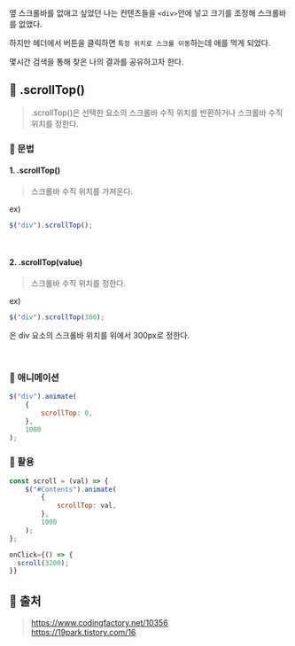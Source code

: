 옆 스크롤바를 없애고 싶었던 나는 컨텐츠들을 `<div>`안에 넣고 크기를 조정해 스크롤바를 없앴다.

하지만 헤더에서 버튼을 클릭하면 `특정 위치로 스크롤 이동`하는데 애를 먹게 되었다.

몇시간 검색을 통해 찾은 나의 결과를 공유하고자 한다.

## 📕 .scrollTop()

> .scrollTop()은 선택한 요소의 스크롤바 수직 위치를 반환하거나 스크롤바 수직 위치를 정한다.

### 📖 문법

#### 1. .scrollTop()

> 스크롤바 수직 위치를 가져온다.

ex)

```js
$("div").scrollTop();
```

<br/>

#### 2. .scrollTop(value)

> 스크롤바 수직 위치를 정한다.

ex)

```js
$("div").scrollTop(300);
```

은 div 요소의 스크롤바 위치를 위에서 300px로 정한다.

<br/>

### 📖 애니메이션

```js
$("div").animate(
    {
        scrollTop: 0,
    },
    1000
);
```

### 📖 활용

```js
const scroll = (val) => {
    $("#Contents").animate(
        {
            scrollTop: val,
        },
        1000
    );
};
```

```js
onClick={() => {
  scroll(3200);
}}
```

## 📕 출처

> https://www.codingfactory.net/10356  
> https://19park.tistory.com/16
